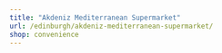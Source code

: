 ```yaml
---
title: "Akdeniz Mediterranean Supermarket"
url: /edinburgh/akdeniz-mediterranean-supermarket/
shop: convenience
---
```

